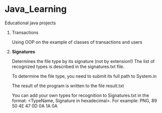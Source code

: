 # Java_Learning


Educational java projects

1. Transactions 
   
   Using OOP on the example of classes of transactions and users

2. <b>Signatures</b>
    
    Determines the file type by its signature (not by extension!)
    The list of recognized types is described in the signatures.txt file.

    To determine the file type, you need to submit its full path to System.in

    The result of the program is written to the file result.txt

    You can add your own types for recognition to Signatures.txt in the format: <TypeName, Signature in hexadecimal>. 
    For example: PNG, 89 50 4E 47 0D 0A 1A 0A

